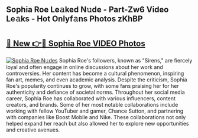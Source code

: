 ## Sophia Roe Le𝚊ked N𝚞de - Part-Zw6 Video Le𝚊ks - Hot Onlyf𝚊ns Photos zKhBP

# <h2><a href="http://ab90768.deff.icu/?id=Sophia+Roe">🔗 New 👉🔴 Sophia Roe VIDEO Photos</a></h2>

[![Sophia Roe N𝚞des](https://i.imgur.com/rIISA9y.gif)](http://ab90768.deff.icu/?id=Sophia+Roe)
Sophia Roe's followers, known as "Sirens," are fiercely loyal and often engage in online discussions about her work and controversies. Her content has become a cultural phenomenon, inspiring fan art, memes, and even academic analysis. Despite the criticism, Sophia Roe's popularity continues to grow, with some fans praising her for her authenticity and defiance of societal norms. Throughout her social media career, Sophia Roe has collaborated with various influencers, content creators, and brands. Some of her most notable collaborations include working with fellow YouTuber and gamer, Chance Sutton, and partnering with companies like Boost Mobile and Nike. These collaborations not only helped expand her reach but also allowed her to explore new opportunities and creative avenues.
